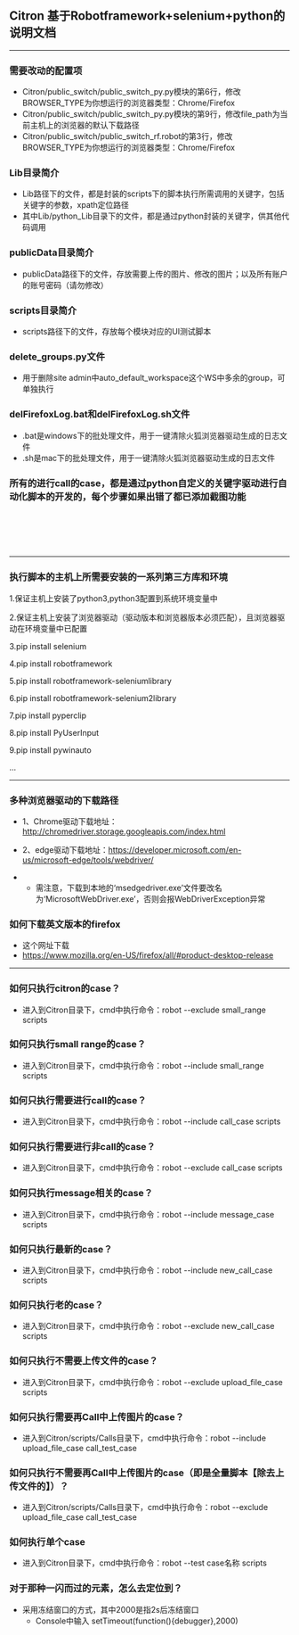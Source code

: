 ## Citron 基于Robotframework+selenium+python的说明文档

---

### 需要改动的配置项
- Citron/public_switch/public_switch_py.py模块的第6行，修改BROWSER_TYPE为你想运行的浏览器类型：Chrome/Firefox
- Citron/public_switch/public_switch_py.py模块的第9行，修改file_path为当前主机上的浏览器的默认下载路径
- Citron/public_switch/public_switch_rf.robot的第3行，修改BROWSER_TYPE为你想运行的浏览器类型：Chrome/Firefox
### Lib目录简介
- Lib路径下的文件，都是封装的scripts下的脚本执行所需调用的关键字，包括关键字的参数，xpath定位路径
- 其中Lib/python_Lib目录下的文件，都是通过python封装的关键字，供其他代码调用
### publicData目录简介
- publicData路径下的文件，存放需要上传的图片、修改的图片；以及所有账户的账号密码（请勿修改）
### scripts目录简介
- scripts路径下的文件，存放每个模块对应的UI测试脚本
### delete_groups.py文件
- 用于删除site admin中auto_default_workspace这个WS中多余的group，可单独执行
### delFirefoxLog.bat和delFirefoxLog.sh文件
- .bat是windows下的批处理文件，用于一键清除火狐浏览器驱动生成的日志文件
- .sh是mac下的批处理文件，用于一键清除火狐浏览器驱动生成的日志文件
### 所有的进行call的case，都是通过python自定义的关键字驱动进行自动化脚本的开发的，每个步骤如果出错了都已添加截图功能
<br><br>
---
---
### 执行脚本的主机上所需要安装的一系列第三方库和环境
1.保证主机上安装了python3,python3配置到系统环境变量中

2.保证主机上安装了浏览器驱动（驱动版本和浏览器版本必须匹配），且浏览器驱动在环境变量中已配置

3.pip install selenium

4.pip install robotframework

5.pip install robotframework-seleniumlibrary

6.pip install robotframework-selenium2library

7.pip install pyperclip

8.pip install PyUserInput

9.pip install pywinauto

...

---

### 多种浏览器驱动的下载路径
 - 1、Chrome驱动下载地址：http://chromedriver.storage.googleapis.com/index.html

 - 2、edge驱动下载地址：https://developer.microsoft.com/en-us/microsoft-edge/tools/webdriver/ 
 - - 需注意，下载到本地的‘msedgedriver.exe’文件要改名为‘MicrosoftWebDriver.exe’，否则会报WebDriverException异常

### 如何下载英文版本的firefox
 - 这个网址下载
 - https://www.mozilla.org/en-US/firefox/all/#product-desktop-release
---

### 如何只执行citron的case？
  - 进入到Citron目录下，cmd中执行命令：robot  --exclude  small_range scripts
### 如何只执行small range的case？
  - 进入到Citron目录下，cmd中执行命令：robot  --include  small_range scripts
### 如何只执行需要进行call的case？
  - 进入到Citron目录下，cmd中执行命令：robot  --include  call_case scripts
### 如何只执行需要进行非call的case？
  - 进入到Citron目录下，cmd中执行命令：robot  --exclude  call_case scripts
### 如何只执行message相关的case？
  - 进入到Citron目录下，cmd中执行命令：robot  --include  message_case scripts
### 如何只执行最新的case？
  - 进入到Citron目录下，cmd中执行命令：robot  --include  new_call_case scripts
### 如何只执行老的case？
  - 进入到Citron目录下，cmd中执行命令：robot  --exclude  new_call_case scripts
### 如何只执行不需要上传文件的case？
  - 进入到Citron目录下，cmd中执行命令：robot  --exclude  upload_file_case scripts
### 如何只执行需要再Call中上传图片的case？
  - 进入到Citron/scripts/Calls目录下，cmd中执行命令：robot  --include  upload_file_case call_test_case
### 如何只执行不需要再Call中上传图片的case（即是全量脚本【除去上传文件的】）？
  - 进入到Citron/scripts/Calls目录下，cmd中执行命令：robot  --exclude  upload_file_case call_test_case
### 如何执行单个case
  - 进入到Citron目录下，cmd中执行命令：robot  --test  case名称  scripts

### 对于那种一闪而过的元素，怎么去定位到？
  - 采用冻结窗口的方式，其中2000是指2s后冻结窗口 
    - Console中输入  setTimeout(function(){debugger},2000)